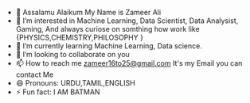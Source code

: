 - 👋 Assalamu Alaikum My Name is Zameer Ali
- 👀 I’m interested in Machine Learning, Data Scientist, Data Analysist, Gaming, And always curiose on somthing how work like {PHYSICS,CHEMISTRY,PHILOSOPHY } 
- 🌱 I’m currently learning Machine Learning, Data science.
- 💞️ I’m looking to collaborate on you
- 📫 How to reach me zameer16to25@gmail.com It's my Email you can contact Me 
- 😄 Pronouns: URDU,TAMIL,ENGLISH
- ⚡ Fun fact: I AM BATMAN

<!---
batman095/batman095 is a ✨ special ✨ repository because its `README.md` (this file) appears on your GitHub profile.
You can click the Preview link to take a look at your changes.
--->
